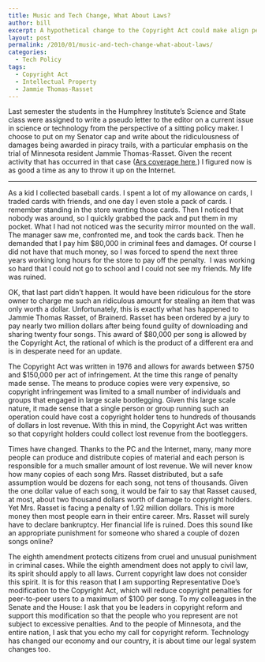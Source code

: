 ```yaml
---
title: Music and Tech Change, What About Laws?
author: bill
excerpt: A hypothetical change to the Copyright Act could make align penalties with actual damages.
layout: post
permalink: /2010/01/music-and-tech-change-what-about-laws/
categories:
  - Tech Policy
tags:
  - Copyright Act
  - Intellectual Property
  - Jammie Thomas-Rasset
---
```

Last semester the students in the Humphrey Institute&#8217;s Science and State class were assigned to write a pseudo letter to the editor on a current issue in science or technology from the perspective of a sitting policy maker. I choose to put on my Senator cap and write about the ridiculousness of damages being awarded in piracy trails, with a particular emphasis on the trial of Minnesota resident Jammie Thomas-Rasset. Given the recent activity that has occurred in that case (<a href="http://arstechnica.com/tech-policy/news/2010/01/judge-slashes-monstrous-jammie-thomas-p2p-award-by-35x.ars?utm_source=rss&utm_medium=rss&utm_campaign=rss" target="_blank">Ars coverage here</a>,) I figured now is as good a time as any to throw it up on the Internet.

<div>
  <!--more-->
</div>

<div>
  <hr size="2" />
</div>

<div>
  As a kid I collected baseball cards. I spent a lot of my allowance on cards, I traded cards with friends, and one day I even stole a pack of cards. I remember standing in the store wanting those cards. Then I noticed that nobody was around, so I quickly grabbed the pack and put them in my pocket. What I had not noticed was the security mirror mounted on the wall. The manager saw me, confronted me, and took the cards back. Then he demanded that I pay him $80,000 in criminal fees and damages. Of course I did not have that much money, so I was forced to spend the next three years working long hours for the store to pay off the penalty.  I was working so hard that I could not go to school and I could not see my friends. My life was ruined.
</div>

<div>
  <p>
    OK, that last part didn&#8217;t happen. It would have been ridiculous for the store owner to charge me such an ridiculous amount for stealing an item that was only worth a dollar. Unfortunately, this is exactly what has happened to Jammie Thomas Rasset, of Brainerd. Rasset has been ordered by a jury to pay nearly two million dollars after being found guilty of downloading and sharing twenty four songs. This award of $80,000 per song is allowed by the Copyright Act, the rational of which is the product of a different era and is in desperate need for an update.
  </p>
  
  <p>
    The Copyright Act was written in 1976 and allows for awards between $750 and $150,000 per act of infringement. At the time this range of penalty made sense. The means to produce copies were very expensive, so copyright infringement was limited to a small number of individuals and groups that engaged in large scale bootlegging. Given this large scale nature, it made sense that a single person or group running such an operation could have cost a copyright holder tens to hundreds of thousands of dollars in lost revenue. With this in mind, the Copyright Act was written so that copyright holders could collect lost revenue from the bootleggers.
  </p>
  
  <p>
    Times have changed. Thanks to the PC and the Internet, many, many more people can produce and distribute copies of material and each person is responsible for a much smaller amount of lost revenue. We will never know how many copies of each song Mrs. Rasset distributed, but a safe assumption would be dozens for each song, not tens of thousands. Given the one dollar value of each song, it would be fair to say that Rasset caused, at most, about two thousand dollars worth of damage to copyright holders. Yet Mrs. Rasset is facing a penalty of 1.92 million dollars. This is more money then most people earn in their entire career. Mrs. Rasset will surely have to declare bankruptcy. Her financial life is ruined. Does this sound like an appropriate punishment for someone who shared a couple of dozen songs online?
  </p>
  
  <p>
    The eighth amendment protects citizens from cruel and unusual punishment in criminal cases. While the eighth amendment does not apply to civil law, its spirit should apply to all laws. Current copyright law does not consider this spirit. It is for this reason that I am supporting Representative Doe&#8217;s modification to the Copyright Act, which will reduce copyright penalties for peer-to-peer users to a maximum of $100 per song. To my colleagues in the Senate and the House: I ask that you be leaders in copyright reform and support this modification so that the people who you represent are not subject to excessive penalties. And to the people of Minnesota, and the entire nation, I ask that you echo my call for copyright reform. Technology has changed our economy and our country, it is about time our legal system changes too.
  </p>
</div>